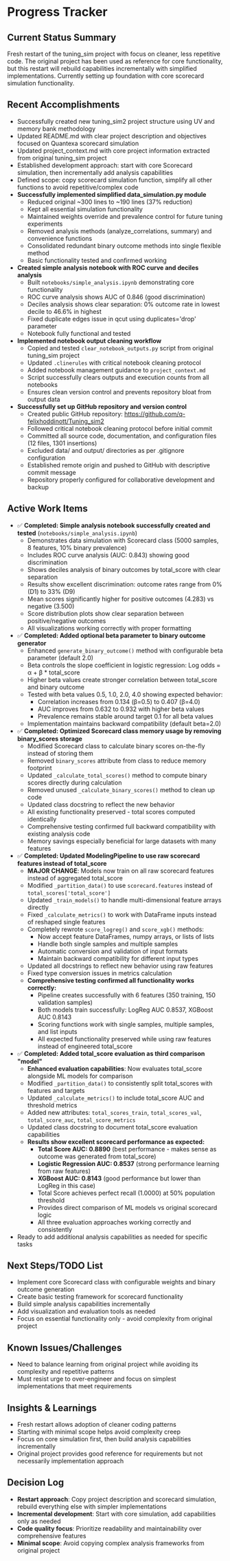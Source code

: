 # Progress Tracker

## Current Status Summary
Fresh restart of the tuning_sim project with focus on cleaner, less repetitive code. The original project has been used as reference for core functionality, but this restart will rebuild capabilities incrementally with simplified implementations. Currently setting up foundation with core scorecard simulation functionality.

## Recent Accomplishments
- Successfully created new tuning_sim2 project structure using UV and memory bank methodology
- Updated README.md with clear project description and objectives focused on Quantexa scorecard simulation
- Updated project_context.md with core project information extracted from original tuning_sim project
- Established development approach: start with core Scorecard simulation, then incrementally add analysis capabilities
- Defined scope: copy scorecard simulation function, simplify all other functions to avoid repetitive/complex code
- **Successfully implemented simplified data_simulation.py module**
  - Reduced original ~300 lines to ~190 lines (37% reduction)
  - Kept all essential simulation functionality
  - Maintained weights override and prevalence control for future tuning experiments
  - Removed analysis methods (analyze_correlations, summary) and convenience functions
  - Consolidated redundant binary outcome methods into single flexible method
  - Basic functionality tested and confirmed working
- **Created simple analysis notebook with ROC curve and deciles analysis**
  - Built `notebooks/simple_analysis.ipynb` demonstrating core functionality
  - ROC curve analysis shows AUC of 0.846 (good discrimination)
  - Deciles analysis shows clear separation: 0% outcome rate in lowest decile to 46.6% in highest
  - Fixed duplicate edges issue in qcut using duplicates='drop' parameter
  - Notebook fully functional and tested
- **Implemented notebook output cleaning workflow**
  - Copied and tested `clear_notebook_outputs.py` script from original tuning_sim project
  - Updated `.clinerules` with critical notebook cleaning protocol
  - Added notebook management guidance to `project_context.md`
  - Script successfully clears outputs and execution counts from all notebooks
  - Ensures clean version control and prevents repository bloat from output data
- **Successfully set up GitHub repository and version control**
  - Created public GitHub repository: https://github.com/q-felixhoddinott/Tuning_sim2
  - Followed critical notebook cleaning protocol before initial commit
  - Committed all source code, documentation, and configuration files (12 files, 1301 insertions)
  - Excluded data/ and output/ directories as per .gitignore configuration
  - Established remote origin and pushed to GitHub with descriptive commit message
  - Repository properly configured for collaborative development and backup

## Active Work Items
- ✅ **Completed: Simple analysis notebook successfully created and tested** (`notebooks/simple_analysis.ipynb`)
  - Demonstrates data simulation with Scorecard class (5000 samples, 8 features, 10% binary prevalence)
  - Includes ROC curve analysis (AUC: 0.843) showing good discrimination
  - Shows deciles analysis of binary outcomes by total_score with clear separation
  - Results show excellent discrimination: outcome rates range from 0% (D1) to 33% (D9)
  - Mean scores significantly higher for positive outcomes (4.283) vs negative (3.500)
  - Score distribution plots show clear separation between positive/negative outcomes
  - All visualizations working correctly with proper formatting
- ✅ **Completed: Added optional beta parameter to binary outcome generator**
  - Enhanced `generate_binary_outcome()` method with configurable beta parameter (default 2.0)
  - Beta controls the slope coefficient in logistic regression: Log odds = α + β * total_score
  - Higher beta values create stronger correlation between total_score and binary outcome
  - Tested with beta values 0.5, 1.0, 2.0, 4.0 showing expected behavior:
    - Correlation increases from 0.134 (β=0.5) to 0.407 (β=4.0)
    - AUC improves from 0.632 to 0.932 with higher beta values
    - Prevalence remains stable around target 0.1 for all beta values
  - Implementation maintains backward compatibility (default beta=2.0)
- ✅ **Completed: Optimized Scorecard class memory usage by removing binary_scores storage**
  - Modified Scorecard class to calculate binary scores on-the-fly instead of storing them
  - Removed `binary_scores` attribute from class to reduce memory footprint
  - Updated `_calculate_total_scores()` method to compute binary scores directly during calculation
  - Removed unused `_calculate_binary_scores()` method to clean up code
  - Updated class docstring to reflect the new behavior
  - All existing functionality preserved - total scores computed identically
  - Comprehensive testing confirmed full backward compatibility with existing analysis code
  - Memory savings especially beneficial for large datasets with many features
- ✅ **Completed: Updated ModelingPipeline to use raw scorecard features instead of total_score**
  - **MAJOR CHANGE**: Models now train on all raw scorecard features instead of aggregated total_score
  - Modified `_partition_data()` to use `scorecard.features` instead of `total_scores['total_score']`
  - Updated `_train_models()` to handle multi-dimensional feature arrays directly
  - Fixed `_calculate_metrics()` to work with DataFrame inputs instead of reshaped single features
  - Completely rewrote `score_logreg()` and `score_xgb()` methods:
    - Now accept feature DataFrames, numpy arrays, or lists of lists
    - Handle both single samples and multiple samples
    - Automatic conversion and validation of input formats
    - Maintain backward compatibility for different input types
  - Updated all docstrings to reflect new behavior using raw features
  - Fixed type conversion issues in metrics calculation
  - **Comprehensive testing confirmed all functionality works correctly:**
    - Pipeline creates successfully with 6 features (350 training, 150 validation samples)
    - Both models train successfully: LogReg AUC 0.8537, XGBoost AUC 0.8143
    - Scoring functions work with single samples, multiple samples, and list inputs
    - All expected functionality preserved while using raw features instead of engineered total_score
- ✅ **Completed: Added total_score evaluation as third comparison "model"**
  - **Enhanced evaluation capabilities**: Now evaluates total_score alongside ML models for comparison
  - Modified `_partition_data()` to consistently split total_scores with features and targets
  - Updated `_calculate_metrics()` to include total_score AUC and threshold metrics
  - Added new attributes: `total_scores_train`, `total_scores_val`, `total_score_auc`, `total_score_metrics`
  - Updated class docstring to document total_score evaluation capabilities
  - **Results show excellent scorecard performance as expected:**
    - **Total Score AUC: 0.8890** (best performance - makes sense as outcome was generated from total_score)
    - **Logistic Regression AUC: 0.8537** (strong performance learning from raw features)
    - **XGBoost AUC: 0.8143** (good performance but lower than LogReg in this case)
    - Total Score achieves perfect recall (1.0000) at 50% population threshold
    - Provides direct comparison of ML models vs original scorecard logic
    - All three evaluation approaches working correctly and consistently
- Ready to add additional analysis capabilities as needed for specific tasks

## Next Steps/TODO List
- Implement core Scorecard class with configurable weights and binary outcome generation
- Create basic testing framework for scorecard functionality
- Build simple analysis capabilities incrementally
- Add visualization and evaluation tools as needed
- Focus on essential functionality only - avoid complexity from original project

## Known Issues/Challenges
- Need to balance learning from original project while avoiding its complexity and repetitive patterns
- Must resist urge to over-engineer and focus on simplest implementations that meet requirements

## Insights & Learnings
- Fresh restart allows adoption of cleaner coding patterns
- Starting with minimal scope helps avoid complexity creep
- Focus on core simulation first, then build analysis capabilities incrementally
- Original project provides good reference for requirements but not necessarily implementation approach

## Decision Log
- **Restart approach**: Copy project description and scorecard simulation, rebuild everything else with simpler implementations
- **Incremental development**: Start with core simulation, add capabilities only as needed
- **Code quality focus**: Prioritize readability and maintainability over comprehensive features
- **Minimal scope**: Avoid copying complex analysis frameworks from original project

